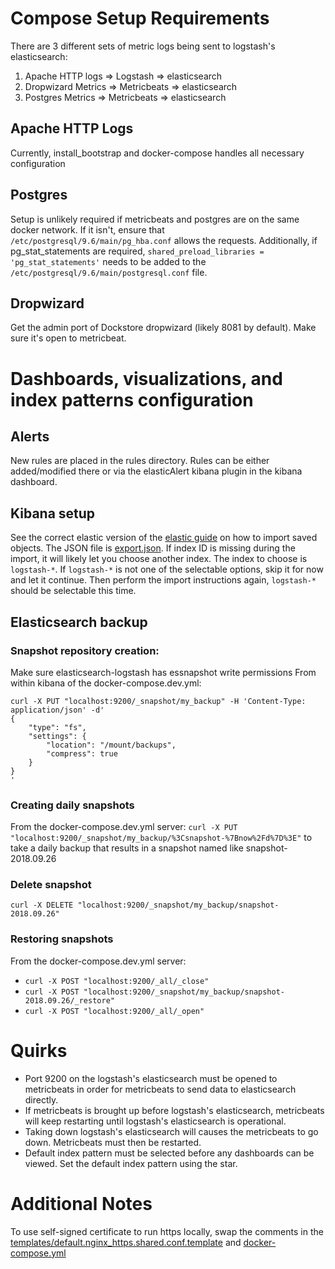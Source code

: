 # Compose Setup Requirements

There are 3 different sets of metric logs being sent to logstash's elasticsearch:
1. Apache HTTP logs => Logstash => elasticsearch
2. Dropwizard Metrics => Metricbeats => elasticsearch
3. Postgres Metrics => Metricbeats => elasticsearch

## Apache HTTP Logs

Currently, install_bootstrap and docker-compose handles all necessary configuration

## Postgres

Setup is unlikely required if metricbeats and postgres are on the same docker network.  If it isn't, ensure that `/etc/postgresql/9.6/main/pg_hba.conf` allows the requests.
Additionally, if pg_stat_statements are required, `shared_preload_libraries = 'pg_stat_statements'` needs to be added to the `/etc/postgresql/9.6/main/postgresql.conf` file.

## Dropwizard

Get the admin port of Dockstore dropwizard (likely 8081 by default).  Make sure it's open to metricbeat.

# Dashboards, visualizations, and index patterns configuration

## Alerts

New rules are placed in the rules directory.  Rules can be either added/modified there or via the elasticAlert kibana plugin in the kibana dashboard.

## Kibana setup

See the correct elastic version of the [elastic guide](https://www.elastic.co/guide/en/kibana/current/managing-saved-objects.html#_import_objects) on how to import saved objects.  The JSON file is [export.json](export.json).  If index ID is missing during the import, it will likely let you choose another index.  The index to choose is `logstash-*`.  If `logstash-*` is not one of the selectable options, skip it for now and let it continue.  Then perform the import instructions again, `logstash-*` should be selectable this time.

## Elasticsearch backup

### Snapshot repository creation:
Make sure elasticsearch-logstash has essnapshot write permissions
From within kibana of the docker-compose.dev.yml:
```
curl -X PUT "localhost:9200/_snapshot/my_backup" -H 'Content-Type: application/json' -d'
{
    "type": "fs",
    "settings": {
        "location": "/mount/backups",
        "compress": true
    }
}
'
```

### Creating daily snapshots
From the docker-compose.dev.yml server:
`curl -X PUT "localhost:9200/_snapshot/my_backup/%3Csnapshot-%7Bnow%2Fd%7D%3E"` to take a daily backup that results in a snapshot named like snapshot-2018.09.26

### Delete snapshot
`curl -X DELETE "localhost:9200/_snapshot/my_backup/snapshot-2018.09.26"`


### Restoring snapshots
From the docker-compose.dev.yml server:
- `curl -X POST "localhost:9200/_all/_close"` 
- `curl -X POST "localhost:9200/_snapshot/my_backup/snapshot-2018.09.26/_restore"`
- `curl -X POST "localhost:9200/_all/_open"`

# Quirks

- Port 9200 on the logstash's elasticsearch must be opened to metricbeats in order for metricbeats to send data to elasticsearch directly. 
- If metricbeats is brought up before logstash's elasticsearch, metricbeats will keep restarting until logstash's elasticsearch is operational.
- Taking down logstash's elasticsearch will causes the metricbeats to go down.  Metricbeats must then be restarted.
- Default index pattern must be selected before any dashboards can be viewed.  Set the default index pattern using the star.

# Additional Notes

To use self-signed certificate to run https locally, swap the comments in the [templates/default.nginx_https.shared.conf.template](templates/default.nginx_https.shared.conf.template) and [docker-compose.yml](docker-compose.yml)

